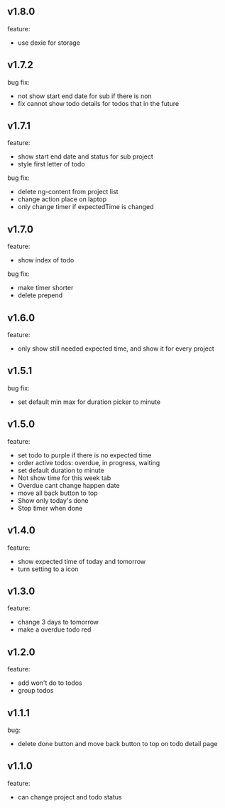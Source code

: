 ## v1.8.0

feature:

- use dexie for storage

## v1.7.2

bug fix:

- not show start end date for sub if there is non
- fix cannot show todo details for todos that in the future

## v1.7.1

feature:

- show start end date and status for sub project
- style first letter of todo

bug fix:

- delete ng-content from project list
- change action place on laptop
- only change timer if expectedTime is changed


## v1.7.0

feature:

- show index of todo

bug fix:

- make timer shorter
- delete prepend

## v1.6.0

feature:

- only show still needed expected time, and show it for every project

## v1.5.1

bug fix:

- set default min max for duration picker to minute

## v1.5.0

feature:

- set todo to purple if there is no expected time
- order active todos: overdue, in progress, waiting
- set default duration to minute
- Not show time for this week tab
- Overdue cant change happen date
- move all back button to top
- Show only today's done
- Stop timer when done

## v1.4.0

feature:

- show expected time of today and tomorrow
- turn setting to a icon

## v1.3.0

feature:

- change 3 days to tomorrow
- make a overdue todo red

## v1.2.0

feature:

- add won't do to todos
- group todos

## v1.1.1

bug:

- delete done button and move back button to top on todo detail page


## v1.1.0

feature:

- can change project and todo status